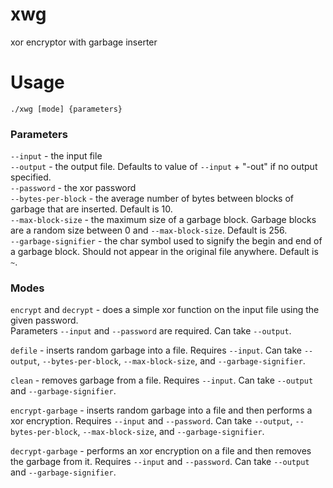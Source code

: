 # xwg
xor encryptor with garbage inserter

# Usage

`./xwg [mode] {parameters}`  

### Parameters

`--input` - the input file  
`--output` - the output file.  Defaults to value of `--input` + "-out" if no output specified.  
`--password` - the xor password  
`--bytes-per-block` - the average number of bytes between blocks of garbage that are inserted.  Default is 10.  
`--max-block-size` - the maximum size of a garbage block. Garbage blocks are a random size between 0 and `--max-block-size`.  Default is 256.  
`--garbage-signifier` - the char symbol used to signify the begin and end of a garbage block. Should not appear in the original file anywhere. Default is `~`.  


### Modes

`encrypt` and `decrypt` - does a simple xor function on the input file using the given password.  
Parameters `--input` and `--password` are required. Can take `--output`.  

`defile` - inserts random garbage into a file.  Requires `--input`.  Can take `--output`, `--bytes-per-block`, `--max-block-size`, and `--garbage-signifier`.  

`clean` - removes garbage from a file. Requires `--input`. Can take `--output` and `--garbage-signifier`.  

`encrypt-garbage` - inserts random garbage into a file and then performs a xor encryption.  Requires `--input` and `--password`.  Can take `--output`, `--bytes-per-block`, `--max-block-size`, and `--garbage-signifier`.  

`decrypt-garbage` - performs an xor encryption on a file and then removes the garbage from it.  Requires `--input` and `--password`.  Can take `--output` and `--garbage-signifier`.
